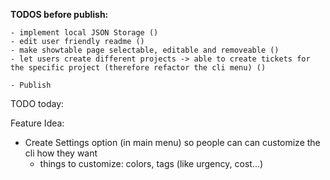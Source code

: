 **TODOS before publish:**

    - implement local JSON Storage ()
    - edit user friendly readme ()
    - make showtable page selectable, editable and removeable ()
    - let users create different projects -> able to create tickets for the specific project (therefore refactor the cli menu) ()

    - Publish

TODO today:

Feature Idea:

- Create Settings option (in main menu) so people can can customize the cli how they want
  - things to customize: colors, tags (like urgency, cost...)
